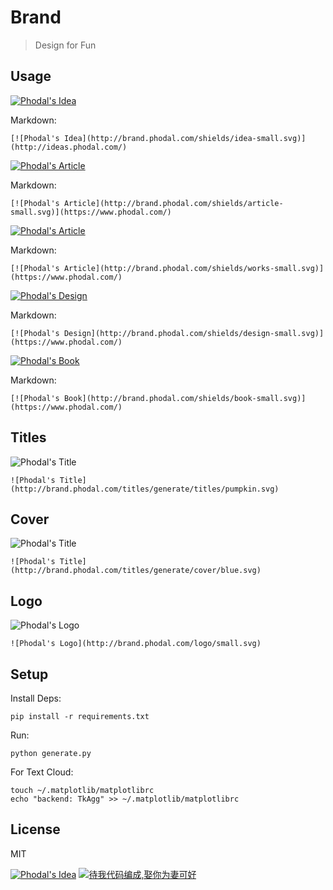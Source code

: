 # Brand

> Design for Fun

Usage
---

[![Phodal's Idea](http://brand.phodal.com/shields/idea-small.svg)](http://ideas.phodal.com/)

Markdown:

    [![Phodal's Idea](http://brand.phodal.com/shields/idea-small.svg)](http://ideas.phodal.com/)

[![Phodal's Article](http://brand.phodal.com/shields/article-small.svg)](https://www.phodal.com/)

Markdown:

	[![Phodal's Article](http://brand.phodal.com/shields/article-small.svg)](https://www.phodal.com/)

[![Phodal's Article](http://brand.phodal.com/shields/works-small.svg)](https://www.phodal.com/)

Markdown:

	[![Phodal's Article](http://brand.phodal.com/shields/works-small.svg)](https://www.phodal.com/)

[![Phodal's Design](http://brand.phodal.com/shields/design-small.svg)](https://www.phodal.com/)

Markdown:

	[![Phodal's Design](http://brand.phodal.com/shields/design-small.svg)](https://www.phodal.com/)


[![Phodal's Book](http://brand.phodal.com/shields/book-small.svg)](https://www.phodal.com/)

Markdown:

	[![Phodal's Book](http://brand.phodal.com/shields/book-small.svg)](https://www.phodal.com/)

Titles
---

![Phodal's Title](http://brand.phodal.com/titles/generate/titles/yellow.svg)

    ![Phodal's Title](http://brand.phodal.com/titles/generate/titles/pumpkin.svg)

Cover
---

![Phodal's Title](http://brand.phodal.com/titles/generate/cover/yellow.svg)

    ![Phodal's Title](http://brand.phodal.com/titles/generate/cover/blue.svg)

Logo
---

![Phodal's Logo](http://brand.phodal.com/logo/small.svg)

    ![Phodal's Logo](http://brand.phodal.com/logo/small.svg)

Setup
---

Install Deps:

    pip install -r requirements.txt

Run:

	python generate.py

For Text Cloud:

    touch ~/.matplotlib/matplotlibrc
    echo "backend: TkAgg" >> ~/.matplotlib/matplotlibrc

License
---

MIT

[![Phodal's Idea](http://brand.phodal.com/shields/idea-small.svg)](http://ideas.phodal.com/) [![待我代码编成,娶你为妻可好](http://brand.phodal.com/slogan/slogan.svg)](http://www.xuntayizhan.com/person/ji-ke-ai-qing-zhi-er-shi-dai-wo-dai-ma-bian-cheng-qu-ni-wei-qi-ke-hao-wan/)
